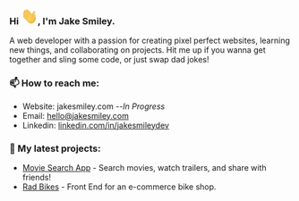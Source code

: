 ### Hi <img src="https://github.com/jakesmileydev/jakesmileydev/blob/main/wave.gif?raw=true" width="30" height="30" />, I'm Jake Smiley.
A web developer with a passion for creating pixel perfect websites, learning new things, and collaborating on projects. Hit me up if you wanna get together and sling some code, or just swap dad jokes!

### 📫 How to reach me:

- Website: jakesmiley.com --<i>In Progress</i>
- Email: [hello@jakesmiley.com](mailto:hello@jakesmiley.com)
- Linkedin: [linkedin.com/in/jakesmileydev](https://www.linkedin.com/in/jakesmileydev/)

### 🌱 My latest projects:

- [Movie Search App](https://github.com/jakesmileydev/moviesearchapp) - Search movies, watch trailers, and share with friends!
- [Rad Bikes](https://github.com/jakesmileydev/radBikes) - Front End for an e-commerce bike shop.





<!---
jakesmileydev/jakesmileydev is a ✨ special ✨ repository because its `README.md` (this file) appears on your GitHub profile.
You can click the Preview link to take a look at your changes.
--->
